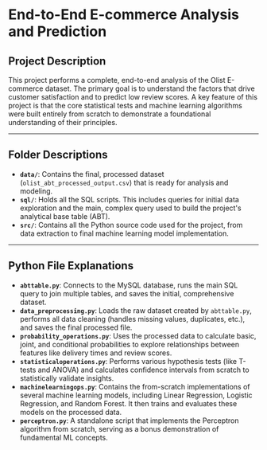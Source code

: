 # End-to-End E-commerce Analysis and Prediction

## Project Description

This project performs a complete, end-to-end analysis of the Olist E-commerce dataset. The primary goal is to understand the factors that drive customer satisfaction and to predict low review scores. A key feature of this project is that the core statistical tests and machine learning algorithms were built entirely from scratch to demonstrate a foundational understanding of their principles.

***
## Folder Descriptions

* **`data/`**: Contains the final, processed dataset (`olist_abt_processed_output.csv`) that is ready for analysis and modeling.
* **`sql/`**: Holds all the SQL scripts. This includes queries for initial data exploration and the main, complex query used to build the project's analytical base table (ABT).
* **`src/`**: Contains all the Python source code used for the project, from data extraction to final machine learning model implementation.

***
## Python File Explanations

* **`abttable.py`**: Connects to the MySQL database, runs the main SQL query to join multiple tables, and saves the initial, comprehensive dataset.
* **`data_preprocessing.py`**: Loads the raw dataset created by `abttable.py`, performs all data cleaning (handles missing values, duplicates, etc.), and saves the final processed file.
* **`probability_operations.py`**: Uses the processed data to calculate basic, joint, and conditional probabilities to explore relationships between features like delivery times and review scores.
* **`statisticaloperations.py`**: Performs various hypothesis tests (like T-tests and ANOVA) and calculates confidence intervals from scratch to statistically validate insights.
* **`machinelearningops.py`**: Contains the from-scratch implementations of several machine learning models, including Linear Regression, Logistic Regression, and Random Forest. It then trains and evaluates these models on the processed data.
* **`perceptron.py`**: A standalone script that implements the Perceptron algorithm from scratch, serving as a bonus demonstration of fundamental ML concepts.

